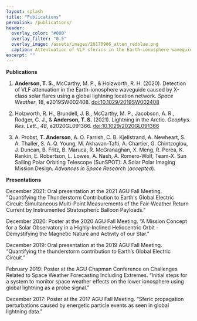 ```yaml
---
layout: splash
title: "Publications"
permalink: /publications/
header:
  overlay_color: "#000"
  overlay_filter: "0.5"
  overlay_image: /assets/images/20170906_atten_redblue.png
  caption: Attentuation of VLF sferics in the Earth-ionosphere waveguide, from <i>Anderson et al. 2020</i>
excerpt: ""
---
```


**Publications**

1. **Anderson, T. S.**, McCarthy, M. P., & Holzworth, R. H. (2020). Detection of VLF attenuation in the Earth-ionosphere waveguide caused by 
X-class solar flares using a global lightning location network. *Space Weather*, 18, e2019SW002408. [doi:10.1029/2019SW002408](https://doi.org/10.1029/2019SW002408)

2. Holzworth, R. H., Brundell, J. B., McCarthy, M. P., Jacobson, A. R., Rodger, C. J., & **Anderson, T. S.** (2021). Lightning in the Arctic. *Geophys. Res. Lett.*, *48*, e2020GL091366. [doi:10.1029/2020GL091366](https://doi.org/10.1029/2020GL091366)

3. A. Probst, **T. Anderson**, A. O. Farrish, C. B. Kjellstrand, A. Newheart, S. A. Thaller, S. A. Q. Young, M. Akhavan-Tafti, A. Chartier, G. Chintzoglou, J. Duncan, B. Fritz, B. Maruca, R. McGranaghan, X. Meng, R. Perea, K. Rankin, E. Robertson, L. Lowes, A. Nash, A. Romero-Wolf, Team-X. Sun Sailing Polar Orbiting Telescope (SunSPOT): A Solar Polar Imaging Mission Design. *Advances in Space Research* (*accepted*).


**Presentations**

December 2021: Oral presentation at the 2021 AGU Fall Meeting. "Quantifying the Thunderstorm Contribution to Earth's Global Electric Circuit: Simultaneous Multi-Point Measurements of the Fair-Weather Return Current by Instrumented Stratospheric Balloon Payloads."

December 2020: Poster at the 2020 AGU Fall Meeting. “A Mission Concept for a Solar Observatory in a Highly-Inclined Heliocentric Orbit - Demystifying the Magnetic Nature and Activity of our Star.”

December 2019: Oral presentation at the 2019 AGU Fall Meeting. “Quantifying the thunderstorm contribution to Earth’s Global Electric Circuit.”

February 2019: Poster at the AGU Chapman Conference on Challenges Related to Space Weather Forecasting Including Extremes. “Initial steps for a system to monitor space weather effects on the lower ionosphere using global lightning as a probe signal.”

December 2017: Poster at the 2017 AGU Fall Meeting. “Sferic propagation perturbations caused by energetic particle events as seen in global lightning data.”
